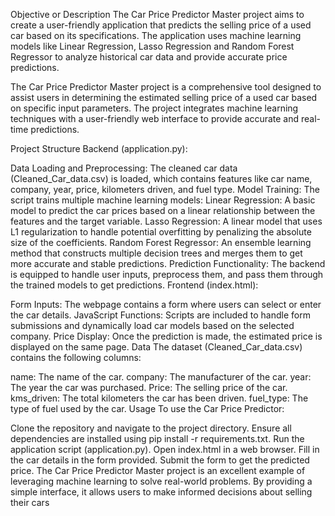 Objective or Description
The Car Price Predictor Master project aims to create a user-friendly application that predicts the selling price of a used car based on its specifications. The application uses machine learning models like Linear Regression, Lasso Regression and Random Forest Regressor to analyze historical car data and provide accurate price predictions.

The Car Price Predictor Master project is a comprehensive tool designed to assist users in determining the estimated selling price of a used car based on specific input parameters. The project integrates machine learning techniques with a user-friendly web interface to provide accurate and real-time predictions.

Project Structure
Backend (application.py):

Data Loading and Preprocessing: The cleaned car data (Cleaned_Car_data.csv) is loaded, which contains features like car name, company, year, price, kilometers driven, and fuel type.
Model Training: The script trains multiple machine learning models:
Linear Regression: A basic model to predict the car prices based on a linear relationship between the features and the target variable.
Lasso Regression: A linear model that uses L1 regularization to handle potential overfitting by penalizing the absolute size of the coefficients.
Random Forest Regressor: An ensemble learning method that constructs multiple decision trees and merges them to get more accurate and stable predictions.
Prediction Functionality: The backend is equipped to handle user inputs, preprocess them, and pass them through the trained models to get predictions.
Frontend (index.html):

Form Inputs: The webpage contains a form where users can select or enter the car details.
JavaScript Functions: Scripts are included to handle form submissions and dynamically load car models based on the selected company.
Price Display: Once the prediction is made, the estimated price is displayed on the same page.
Data
The dataset (Cleaned_Car_data.csv) contains the following columns:

name: The name of the car.
company: The manufacturer of the car.
year: The year the car was purchased.
Price: The selling price of the car.
kms_driven: The total kilometers the car has been driven.
fuel_type: The type of fuel used by the car.
Usage
To use the Car Price Predictor:

Clone the repository and navigate to the project directory.
Ensure all dependencies are installed using pip install -r requirements.txt.
Run the application script (application.py).
Open index.html in a web browser.
Fill in the car details in the form provided.
Submit the form to get the predicted price.
The Car Price Predictor Master project is an excellent example of leveraging machine learning to solve real-world problems. By providing a simple interface, it allows users to make informed decisions about selling their cars
